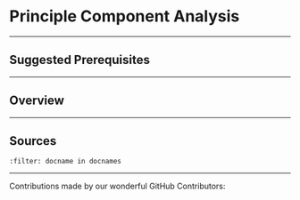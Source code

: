# Principle Component Analysis

---

## Suggested Prerequisites

---

## Overview

---

## Sources

```{bibliography}
:filter: docname in docnames
```

---

Contributions made by our wonderful GitHub Contributors:
